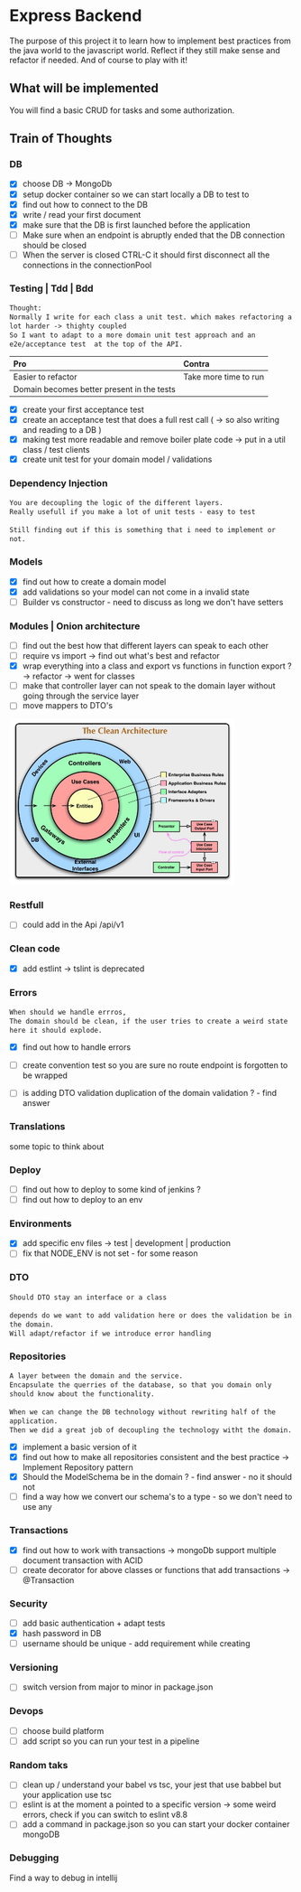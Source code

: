 # Express Backend

The purpose of this project it to learn how to implement best practices from the java world to the javascript world.
Reflect if they still make sense and refactor if needed. And of course to play with it!

## What will be implemented

You will find a basic CRUD for tasks and some authorization.

## Train of Thoughts

### DB

- [x] choose DB -> MongoDb
- [x] setup docker container so we can start locally a DB to test to
- [x] find out how to connect to the DB
- [x] write / read your first document
- [x] make sure that the DB is first launched before the application
- [ ] Make sure when an endpoint is abruptly ended that the DB connection should be closed
- [ ] When the server is closed CTRL-C it should first disconnect all the connections in the connectionPool

### Testing | Tdd | Bdd

```
Thought:
Normally I write for each class a unit test. which makes refactoring a lot harder -> thighty coupled
So I want to adapt to a more domain unit test approach and an e2e/acceptance test  at the top of the API.
```

|Pro | Contra |
| :--- |:------------|
|Easier to refactor  | Take more time to run |
|Domain becomes better present in the tests  |

- [x] create your first acceptance test
- [x] create an acceptance test that does a full rest call ( -> so also writing and reading to a DB )
- [x] making test more readable and remove boiler plate code -> put in a util class / test clients
- [x] create unit test for your domain model / validations

### Dependency Injection
```
You are decoupling the logic of the different layers.
Really usefull if you make a lot of unit tests - easy to test

Still finding out if this is something that i need to implement or not.
```


### Models

- [x] find out how to create a domain model
- [x] add validations so your model can not come in a invalid state
- [ ] Builder vs constructor - need to discuss as long we don't have setters

### Modules | Onion architecture

- [ ] find out the best how that different layers can speak to each other
- [ ] require vs import -> find out what's best and refactor
- [x] wrap everything into a class and export vs functions in function export ? -> refactor -> went for classes
- [ ] make that controller layer can not speak to the domain layer without going through the service layer 
- [ ] move mappers to DTO's 

<img src="img.png" alt="drawing" width="400"/>

### Restfull

- [ ] could add in the Api /api/v1 

### Clean code

- [x] add estlint -> tslint is deprecated 


### Errors
```
When should we handle errros,
The domain should be clean, if the user tries to create a weird state here it should explode.

```

- [x] find out how to handle errors
- [ ] create convention test so you are sure no route endpoint is forgotten to be wrapped 
- [ ] is adding DTO validation duplication of the domain validation ? - find answer


### Translations

some topic to think about

### Deploy 

- [ ] find out how to deploy to some kind of jenkins ?
- [ ] find out how to deploy to an env

### Environments

- [x] add specific env files -> test | development | production
- [ ] fix that NODE_ENV is not set - for some reason 

### DTO
```
Should DTO stay an interface or a class

depends do we want to add validation here or does the validation be in the domain.
Will adapt/refactor if we introduce error handling
```

### Repositories
```
A layer between the domain and the service.
Encapsulate the querries of the database, so that you domain only should know about the functionality. 

When we can change the DB technology without rewriting half of the application.
Then we did a great job of decoupling the technology witht the domain.
```
- [x] implement a basic version of it
- [x] find out how to make all repositories consistent and the best practice -> Implement Repository pattern
- [x] Should the ModelSchema be in the domain ? - find answer - no it should not
- [ ] find a way how we convert our schema's to a type - so we don't need to use any

### Transactions

- [x] find out how to work with transactions -> mongoDb support multiple document transaction with ACID
- [ ] create decorator for above classes or functions that add transactions -> @Transaction

### Security

- [ ] add basic authentication + adapt tests
- [x] hash password in DB 
- [ ] username should be unique - add requirement while creating

### Versioning

- [ ] switch version from major to minor in package.json

### Devops

- [ ] choose build platform
- [ ] add script so you can run your test in a pipeline

### Random taks

- [ ] clean up / understand your babel vs tsc, your jest that use babbel but your application use tsc
- [ ] eslint is at the moment a pointed to a specific version -> some weird errors, check if you can switch to eslint v8.8
- [ ] add a command in package.json so you can start your docker container mongoDB

### Debugging

Find a way to debug in intellij 
